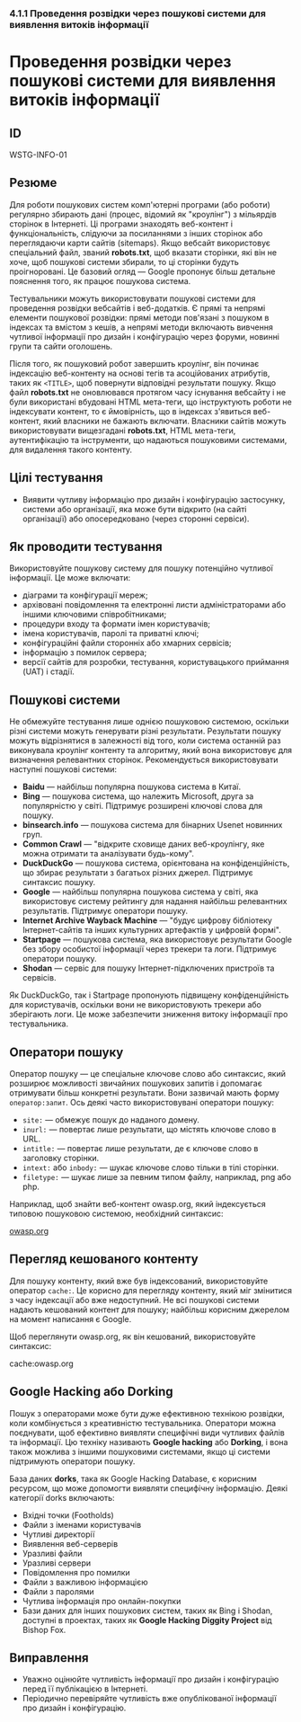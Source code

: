 ### 4.1.1 Проведення розвідки через пошукові системи для виявлення витоків інформації
# Проведення розвідки через пошукові системи для виявлення витоків інформації
## ID
WSTG-INFO-01

## Резюме
Для роботи пошукових систем комп'ютерні програми (або роботи) регулярно збирають дані (процес, відомий як "кроулінг") з мільярдів сторінок в Інтернеті. Ці програми знаходять веб-контент і функціональність, слідуючи за посиланнями з інших сторінок або переглядаючи карти сайтів (sitemaps). Якщо вебсайт використовує спеціальний файл, званий **robots.txt**, щоб вказати сторінки, які він не хоче, щоб пошукові системи збирали, то ці сторінки будуть проігноровані. Це базовий огляд — Google пропонує більш детальне пояснення того, як працює пошукова система.

Тестувальники можуть використовувати пошукові системи для проведення розвідки вебсайтів і веб-додатків. Є прямі та непрямі елементи пошукової розвідки: прямі методи пов'язані з пошуком в індексах та вмістом з кешів, а непрямі методи включають вивчення чутливої інформації про дизайн і конфігурацію через форуми, новинні групи та сайти оголошень.

Після того, як пошуковий робот завершить кроулінг, він починає індексацію веб-контенту на основі тегів та асоційованих атрибутів, таких як `<TITLE>`, щоб повернути відповідні результати пошуку. Якщо файл **robots.txt** не оновлювався протягом часу існування вебсайту і не були використані вбудовані HTML мета-теги, що інструктують роботи не індексувати контент, то є ймовірність, що в індексах з'явиться веб-контент, який власники не бажають включати. Власники сайтів можуть використовувати вищезгадані **robots.txt**, HTML мета-теги, аутентифікацію та інструменти, що надаються пошуковими системами, для видалення такого контенту.

## Цілі тестування
- Виявити чутливу інформацію про дизайн і конфігурацію застосунку, системи або організації, яка може бути відкрито (на сайті організації) або опосередковано (через сторонні сервіси).

## Як проводити тестування
Використовуйте пошукову систему для пошуку потенційно чутливої інформації. Це може включати:

- діаграми та конфігурації мереж;
- архівовані повідомлення та електронні листи адміністраторами або іншими ключовими співробітниками;
- процедури входу та формати імен користувачів;
- імена користувачів, паролі та приватні ключі;
- конфігураційні файли сторонніх або хмарних сервісів;
- інформацію з помилок сервера;
- версії сайтів для розробки, тестування, користувацького приймання (UAT) і стадії.

## Пошукові системи
Не обмежуйте тестування лише однією пошуковою системою, оскільки різні системи можуть генерувати різні результати. Результати пошуку можуть відрізнятися в залежності від того, коли система останній раз виконувала кроулінг контенту та алгоритму, який вона використовує для визначення релевантних сторінок. Рекомендується використовувати наступні пошукові системи:

- **Baidu** — найбільш популярна пошукова система в Китаї.
- **Bing** — пошукова система, що належить Microsoft, друга за популярністю у світі. Підтримує розширені ключові слова для пошуку.
- **binsearch.info** — пошукова система для бінарних Usenet новинних груп.
- **Common Crawl** — "відкрите сховище даних веб-кроулінгу, яке можна отримати та аналізувати будь-кому".
- **DuckDuckGo** — пошукова система, орієнтована на конфіденційність, що збирає результати з багатьох різних джерел. Підтримує синтаксис пошуку.
- **Google** — найбільш популярна пошукова система у світі, яка використовує систему рейтингу для надання найбільш релевантних результатів. Підтримує оператори пошуку.
- **Internet Archive Wayback Machine** — "будує цифрову бібліотеку Інтернет-сайтів та інших культурних артефактів у цифровій формі".
- **Startpage** — пошукова система, яка використовує результати Google без збору особистої інформації через трекери та логи. Підтримує оператори пошуку.
- **Shodan** — сервіс для пошуку Інтернет-підключених пристроїв та сервісів.

Як DuckDuckGo, так і Startpage пропонують підвищену конфіденційність для користувачів, оскільки вони не використовують трекери або зберігають логи. Це може забезпечити зниження витоку інформації про тестувальника.

## Оператори пошуку
Оператор пошуку — це спеціальне ключове слово або синтаксис, який розширює можливості звичайних пошукових запитів і допомагає отримувати більш конкретні результати. Вони зазвичай мають форму `оператор:запит`. Ось деякі часто використовувані оператори пошуку:

- `site:` — обмежує пошук до наданого домену.
- `inurl:` — повертає лише результати, що містять ключове слово в URL.
- `intitle:` — повертає лише результати, де є ключове слово в заголовку сторінки.
- `intext:` або `inbody:` — шукає ключове слово тільки в тілі сторінки.
- `filetype:` — шукає лише за певним типом файлу, наприклад, png або php.

Наприклад, щоб знайти веб-контент owasp.org, який індексується типовою пошуковою системою, необхідний синтаксис:

[owasp.org](https://owasp.org)

## Перегляд кешованого контенту
Для пошуку контенту, який вже був індексований, використовуйте оператор `cache:`. Це корисно для перегляду контенту, який міг змінитися з часу індексації або вже недоступний. Не всі пошукові системи надають кешований контент для пошуку; найбільш корисним джерелом на момент написання є Google.

Щоб переглянути owasp.org, як він кешований, використовуйте синтаксис:

cache:owasp.org

## Google Hacking або Dorking
Пошук з операторами може бути дуже ефективною технікою розвідки, коли комбінується з креативністю тестувальника. Оператори можна поєднувати, щоб ефективно виявляти специфічні види чутливих файлів та інформації. Цю техніку називають **Google hacking** або **Dorking**, і вона також можлива з іншими пошуковими системами, якщо ці системи підтримують оператори пошуку.

База даних **dorks**, така як Google Hacking Database, є корисним ресурсом, що може допомогти виявляти специфічну інформацію. Деякі категорії dorks включають:

- Вхідні точки (Footholds)
- Файли з іменами користувачів
- Чутливі директорії
- Виявлення веб-серверів
- Уразливі файли
- Уразливі сервери
- Повідомлення про помилки
- Файли з важливою інформацією
- Файли з паролями
- Чутлива інформація про онлайн-покупки
- Бази даних для інших пошукових систем, таких як Bing і Shodan, доступні в проектах, таких як **Google Hacking Diggity Project** від Bishop Fox.

## Виправлення
- Уважно оцінюйте чутливість інформації про дизайн і конфігурацію перед її публікацією в Інтернеті.
- Періодично перевіряйте чутливість вже опублікованої інформації про дизайн і конфігурацію.

